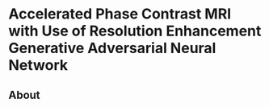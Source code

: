 # Accelerated Phase Contrast MRI with Use of Resolution Enhancement Generative Adversarial Neural Network 

## About 



